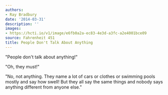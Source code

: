 ```yaml
---
authors:
- Ray Bradbury
date: '2014-03-31'
description: ''
images:
- https://hcti.io/v1/image/e6fb0a2a-ec83-4e3d-a3fc-a2e4001bce09
source: Fahrenheit 451
title: People Don't Talk About Anything
---
```


"People don't talk about anything!"

"Oh, they must!"

"No, not anything. They name a lot of cars or clothes or swimming pools mostly and say how swell! But they all say the same things and nobody says anything different from anyone else."